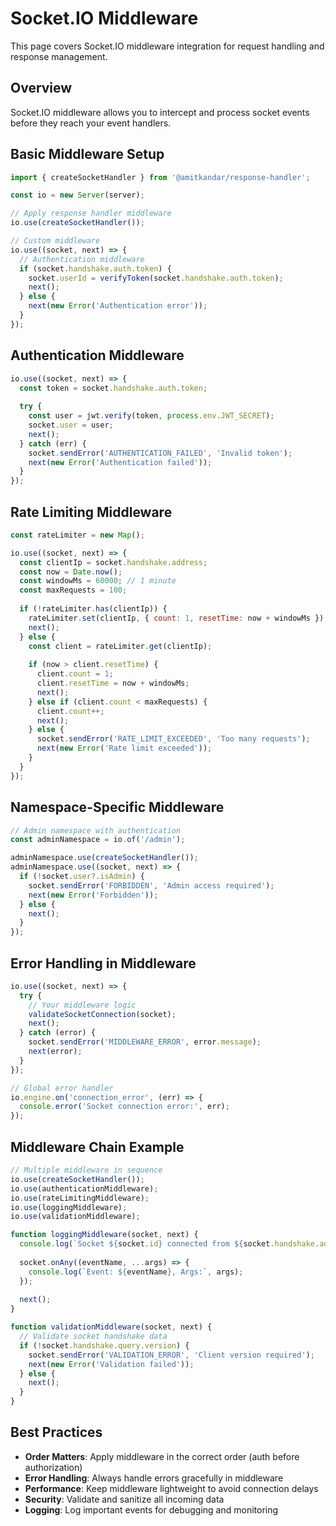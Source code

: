 # Socket.IO Middleware

This page covers Socket.IO middleware integration for request handling and response management.

## Overview

Socket.IO middleware allows you to intercept and process socket events before they reach your event handlers.

## Basic Middleware Setup

```javascript
import { createSocketHandler } from '@amitkandar/response-handler';

const io = new Server(server);

// Apply response handler middleware
io.use(createSocketHandler());

// Custom middleware
io.use((socket, next) => {
  // Authentication middleware
  if (socket.handshake.auth.token) {
    socket.userId = verifyToken(socket.handshake.auth.token);
    next();
  } else {
    next(new Error('Authentication error'));
  }
});
```

## Authentication Middleware

```javascript
io.use((socket, next) => {
  const token = socket.handshake.auth.token;
  
  try {
    const user = jwt.verify(token, process.env.JWT_SECRET);
    socket.user = user;
    next();
  } catch (err) {
    socket.sendError('AUTHENTICATION_FAILED', 'Invalid token');
    next(new Error('Authentication failed'));
  }
});
```

## Rate Limiting Middleware

```javascript
const rateLimiter = new Map();

io.use((socket, next) => {
  const clientIp = socket.handshake.address;
  const now = Date.now();
  const windowMs = 60000; // 1 minute
  const maxRequests = 100;
  
  if (!rateLimiter.has(clientIp)) {
    rateLimiter.set(clientIp, { count: 1, resetTime: now + windowMs });
    next();
  } else {
    const client = rateLimiter.get(clientIp);
    
    if (now > client.resetTime) {
      client.count = 1;
      client.resetTime = now + windowMs;
      next();
    } else if (client.count < maxRequests) {
      client.count++;
      next();
    } else {
      socket.sendError('RATE_LIMIT_EXCEEDED', 'Too many requests');
      next(new Error('Rate limit exceeded'));
    }
  }
});
```

## Namespace-Specific Middleware

```javascript
// Admin namespace with authentication
const adminNamespace = io.of('/admin');

adminNamespace.use(createSocketHandler());
adminNamespace.use((socket, next) => {
  if (!socket.user?.isAdmin) {
    socket.sendError('FORBIDDEN', 'Admin access required');
    next(new Error('Forbidden'));
  } else {
    next();
  }
});
```

## Error Handling in Middleware

```javascript
io.use((socket, next) => {
  try {
    // Your middleware logic
    validateSocketConnection(socket);
    next();
  } catch (error) {
    socket.sendError('MIDDLEWARE_ERROR', error.message);
    next(error);
  }
});

// Global error handler
io.engine.on('connection_error', (err) => {
  console.error('Socket connection error:', err);
});
```

## Middleware Chain Example

```javascript
// Multiple middleware in sequence
io.use(createSocketHandler());
io.use(authenticationMiddleware);
io.use(rateLimitingMiddleware);
io.use(loggingMiddleware);
io.use(validationMiddleware);

function loggingMiddleware(socket, next) {
  console.log(`Socket ${socket.id} connected from ${socket.handshake.address}`);
  
  socket.onAny((eventName, ...args) => {
    console.log(`Event: ${eventName}, Args:`, args);
  });
  
  next();
}

function validationMiddleware(socket, next) {
  // Validate socket handshake data
  if (!socket.handshake.query.version) {
    socket.sendError('VALIDATION_ERROR', 'Client version required');
    next(new Error('Validation failed'));
  } else {
    next();
  }
}
```

## Best Practices

- **Order Matters**: Apply middleware in the correct order (auth before authorization)
- **Error Handling**: Always handle errors gracefully in middleware
- **Performance**: Keep middleware lightweight to avoid connection delays
- **Security**: Validate and sanitize all incoming data
- **Logging**: Log important events for debugging and monitoring
